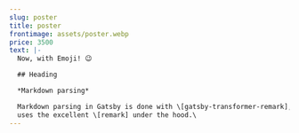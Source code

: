 ```yaml
---
slug: poster
title: poster
frontimage: assets/poster.webp
price: 3500
text: |-
  Now, with Emoji! 😉

  ## Heading

  *Markdown parsing*

  Markdown parsing in Gatsby is done with \[gatsby-transformer-remark], which
  uses the excellent \[remark] under the hood.\
---
```

